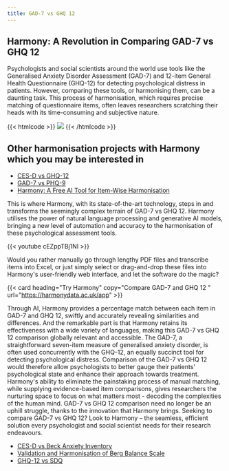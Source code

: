 ```yaml
---
title: GAD-7 vs GHQ 12
---
```


## Harmony: A Revolution in Comparing GAD-7 vs GHQ 12

Psychologists and social scientists around the world use tools like the Generalised Anxiety Disorder Assessment (GAD-7) and 12-item General Health Questionnaire (GHQ-12) for detecting psychological distress in patients. However, comparing these tools, or harmonising them, can be a daunting task. This process of harmonisation, which requires precise matching of questionnaire items, often leaves researchers scratching their heads with its time-consuming and subjective nature.

{{< htmlcode >}}
<img src="/images/gad-7-scanned-min.webp" />
{{< /htmlcode >}}



## Other harmonisation projects with Harmony which you may be interested in

* [CES-D vs GHQ-12](/ces-d-vs-ghq-12)
* [GAD-7 vs PHQ-9](/gad-7-vs-phq-9)
* [Harmony: A Free AI Tool for Item-Wise Harmonisation](/item-harmonisation/harmony-a-free-ai-tool-for-item-wise-harmonisation)

This is where Harmony, with its state-of-the-art technology, steps in and transforms the seemingly complex terrain of GAD-7 vs GHQ 12. Harmony utilises the power of natural language processing and generative AI models, bringing a new level of automation and accuracy to the harmonisation of these psychological assessment tools.

{{< youtube cEZppTBj1NI >}}





Would you rather manually go through lengthy PDF files and transcribe items into Excel, or just simply select or drag-and-drop these files into Harmony's user-friendly web interface, and let the software do the magic?

{{< card heading="Try Harmony" copy="Compare GAD-7 and GHQ 12 " url="https://harmonydata.ac.uk/app" >}}

Through AI, Harmony provides a percentage match between each item in GAD-7 and GHQ 12, swiftly and accurately revealing similarities and differences. And the remarkable part is that Harmony retains its effectiveness with a wide variety of languages, making this GAD-7 vs GHQ 12 comparison globally relevant and accessible. The GAD-7, a straightforward seven-item measure of generalised anxiety disorder, is often used concurrently with the GHQ-12, an equally succinct tool for detecting psychological distress. Comparison of the GAD-7 vs GHQ 12 would therefore allow psychologists to better gauge their patients' psychological state and enhance their approach towards treatment. Harmony's ability to eliminate the painstaking process of manual matching, while supplying evidence-based item comparisons, gives researchers the nurturing space to focus on what matters most - decoding the complexities of the human mind. GAD-7 vs GHQ 12 comparison need no longer be an uphill struggle, thanks to the innovation that Harmony brings. Seeking to compare GAD-7 vs GHQ 12? Look to Harmony – the seamless, efficient solution every psychologist and social scientist needs for their research endeavours.



* [CES-D vs Beck Anxiety Inventory](/ces-d-vs-beck-anxiety-inventory)
* [Validation and Harmonisation of Berg Balance Scale](/harmonisation-validation/berg-balance-scale)
* [GHQ-12 vs SDQ](/ghq-12-vs-sdq)